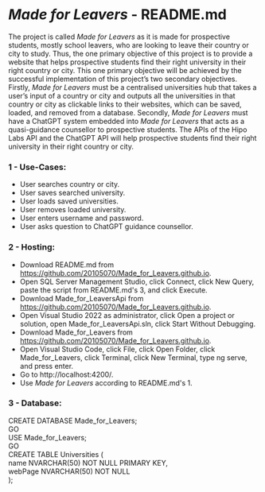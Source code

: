 # _Made for Leavers_ - README.md
The project is called _Made for Leavers_ as it is made for prospective students, mostly school leavers, who are looking to leave their country or city to study. Thus, the one primary objective of this project is to provide a website that helps prospective students find their right university in their right country or city. This one primary objective will be achieved by the successful implementation of this project’s two secondary objectives. Firstly, _Made for Leavers_ must be a centralised universities hub that takes a user’s input of a country or city and outputs all the universities in that country or city as clickable links to their websites, which can be saved, loaded, and removed from a database. Secondly, _Made for Leavers_ must have a ChatGPT system embedded into _Made for Leavers_ that acts as a quasi-guidance counsellor to prospective students. The APIs of the Hipo Labs API and the ChatGPT API will help prospective students find their right university in their right country or city.

### 1 - Use-Cases:
- User searches country or city.	
- User saves searched university.	
- User loads saved universities.	
- User removes loaded university.
- User enters username and password.	
- User asks question to ChatGPT guidance counsellor.

### 2 - Hosting:
- Download README.md from https://github.com/20105070/Made_for_Leavers.github.io.
- Open SQL Server Management Studio, click Connect, click New Query, paste the script from README.md's 3, and click Execute.
- Download Made_for_LeaversApi from https://github.com/20105070/Made_for_Leavers.github.io.
- Open Visual Studio 2022 as administrator, click Open a project or solution, open Made_for_LeaversApi.sln, click Start Without Debugging.
- Download Made_for_Leavers from https://github.com/20105070/Made_for_Leavers.github.io.
- Open Visual Studio Code, click File, click Open Folder, click Made_for_Leavers, click Terminal, click New Terminal, type ng serve, and press enter.
- Go to http://localhost:4200/.
- Use _Made for Leavers_ according to README.md's 1.

### 3 - Database:
CREATE DATABASE Made_for_Leavers;  
GO  
USE Made_for_Leavers;  
GO  
CREATE TABLE Universities (  
name NVARCHAR(50) NOT NULL PRIMARY KEY,  
webPage NVARCHAR(50) NOT NULL  
);

